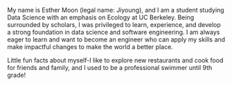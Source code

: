 My name is Esther Moon (legal name: Jiyoung), and I am a student studying Data Science with an emphasis on Ecology at UC Berkeley. Being surrounded by scholars, I was privileged to learn, experience, and develop a strong foundation in data science and software engineering. I am always eager to learn and want to become an engineer who can apply my skills and make impactful changes to make the world a better place.

Little fun facts about myself-I like to explore new restaurants and cook food for friends and family, and I used to be a professional swimmer until 9th grade!